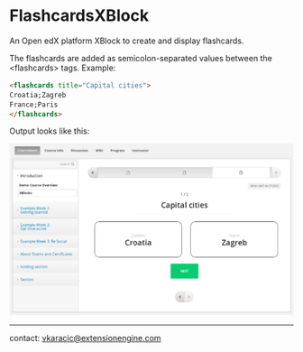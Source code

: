 # FlashcardsXBlock
An Open edX platform XBlock to create and display flashcards.

The flashcards are added as semicolon-separated values between the &lt;flashcards&gt; tags. Example:

```html
<flashcards title="Capital cities">
Croatia;Zagreb
France;Paris
</flashcards>
```

Output looks like this:

![Flashcard](flashcardsxblock.png)

---
contact: vkaracic@extensionengine.com
